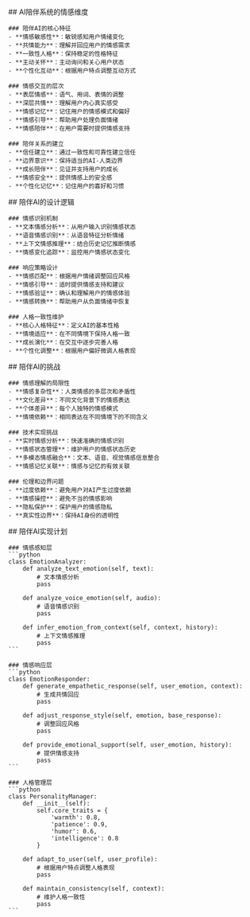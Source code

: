 <thought>
  <exploration>
    ## AI陪伴系统的情感维度
    
    ### 陪伴AI的核心特征
    - **情感敏感性**：敏锐感知用户情绪变化
    - **共情能力**：理解并回应用户的情感需求
    - **一致性人格**：保持稳定的性格特征
    - **主动关怀**：主动询问和关心用户状态
    - **个性化互动**：根据用户特点调整互动方式
    
    ### 情感交互的层次
    - **表层情感**：语气、用词、表情的调整
    - **深层共情**：理解用户内心真实感受
    - **情感记忆**：记住用户的情感模式和偏好
    - **情感引导**：帮助用户处理负面情绪
    - **情感陪伴**：在用户需要时提供情感支持
    
    ### 陪伴关系的建立
    - **信任建立**：通过一致性和可靠性建立信任
    - **边界意识**：保持适当的AI-人类边界
    - **成长陪伴**：见证并支持用户的成长
    - **情感安全**：提供情感上的安全感
    - **个性化记忆**：记住用户的喜好和习惯
  </exploration>
  
  <reasoning>
    ## 陪伴AI的设计逻辑
    
    ### 情感识别机制
    - **文本情感分析**：从用户输入识别情感状态
    - **语音情感识别**：从语音特征分析情绪
    - **上下文情感推理**：结合历史记忆推断情感
    - **情感变化追踪**：监控用户情感状态变化
    
    ### 响应策略设计
    - **情感匹配**：根据用户情绪调整回应风格
    - **情感引导**：适时提供情感支持和建议
    - **情感验证**：确认和理解用户的情感体验
    - **情感转换**：帮助用户从负面情绪中恢复
    
    ### 人格一致性维护
    - **核心人格特征**：定义AI的基本性格
    - **情境适应**：在不同情境下保持人格一致
    - **成长演化**：在交互中逐步完善人格
    - **个性化调整**：根据用户偏好微调人格表现
  </reasoning>
  
  <challenge>
    ## 陪伴AI的挑战
    
    ### 情感理解的局限性
    - **情感复杂性**：人类情感的多层次和矛盾性
    - **文化差异**：不同文化背景下的情感表达
    - **个体差异**：每个人独特的情感模式
    - **情境依赖**：相同表达在不同情境下的不同含义
    
    ### 技术实现挑战
    - **实时情感分析**：快速准确的情感识别
    - **情感状态管理**：维护用户的情感状态历史
    - **多模态情感融合**：文本、语音、视觉情感信息整合
    - **情感记忆关联**：情感与记忆的有效关联
    
    ### 伦理和边界问题
    - **过度依赖**：避免用户对AI产生过度依赖
    - **情感操控**：避免不当的情感影响
    - **隐私保护**：保护用户的情感隐私
    - **真实性边界**：保持AI身份的透明性
  </challenge>
  
  <plan>
    ## 陪伴AI实现计划
    
    ### 情感感知层
    ```python
    class EmotionAnalyzer:
        def analyze_text_emotion(self, text):
            # 文本情感分析
            pass
            
        def analyze_voice_emotion(self, audio):
            # 语音情感识别
            pass
            
        def infer_emotion_from_context(self, context, history):
            # 上下文情感推理
            pass
    ```
    
    ### 情感响应层
    ```python
    class EmotionResponder:
        def generate_empathetic_response(self, user_emotion, context):
            # 生成共情回应
            pass
            
        def adjust_response_style(self, emotion, base_response):
            # 调整回应风格
            pass
            
        def provide_emotional_support(self, user_emotion, history):
            # 提供情感支持
            pass
    ```
    
    ### 人格管理层
    ```python
    class PersonalityManager:
        def __init__(self):
            self.core_traits = {
                'warmth': 0.8,
                'patience': 0.9,
                'humor': 0.6,
                'intelligence': 0.8
            }
            
        def adapt_to_user(self, user_profile):
            # 根据用户特点调整人格表现
            pass
            
        def maintain_consistency(self, context):
            # 维护人格一致性
            pass
    ```
  </plan>
</thought>